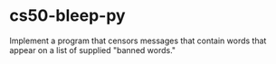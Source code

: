 # cs50-bleep-py
Implement a program that censors messages that contain words that appear on a list of supplied "banned words."
